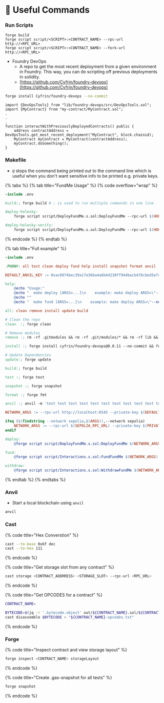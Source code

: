 # 🤝 Useful Commands

### Run Scripts

```
forge build
forge script script/<SCRIPT>:<CONTRACT_NAME> --rpc-url http://<RPC_URL>
forge script script/<SCRIPT>:<CONTRACT_NAME> --fork-url http://<RPC_URL>
```

* Foundry DevOps
  * A repo to get the most recent deployment from a given environment in Foundry. This way, you can do scripting off previous deployments in solidity.
  * [https://github.com/Cyfrin/foundry-devops](https://github.com/Cyfrin/foundry-devops)

```bash
forge install Cyfrin/foundry-devops --no-commit
```

```solidity
import {DevOpsTools} from "lib/foundry-devops/src/DevOpsTools.sol";
import {MyContract} from "my-contract/MyContract.sol";
.
.
.
function interactWithPreviouslyDeployedContracts() public {
    address contractAddress = DevOpsTools.get_most_recent_deployment("MyContract", block.chainid);
    MyContract myContract = MyContract(contractAddress);
    myContract.doSomething();
}
```

### Makefile

* `@` stops the command being printed out to the command line which is useful when you don't want sensitive info to be printed e.g. private keys.

{% tabs %}
{% tab title="FundMe Usage" %}
{% code overflow="wrap" %}
```makefile
-include .env

build:; forge build # ; is used to run multiple commands in one line

deploy-holesky:
	forge script script/DeployFundMe.s.sol:DeployFundMe --rpc-url $(HOLESKY_RPC_URL) --private-key $(HOLESKY_PRIVATE_KEY) --broadcast -vvvv

deploy-holesky-verify:
	forge script script/DeployFundMe.s.sol:DeployFundMe --rpc-url $(HOLESKY_RPC_URL) --private-key $(HOLESKY_PRIVATE_KEY) --broadcast --verify --etherscan-api-key $(ETHERSCAN_API_KEY) -vvvv
```
{% endcode %}
{% endtab %}

{% tab title="Full example" %}
```makefile
-include .env

.PHONY: all test clean deploy fund help install snapshot format anvil 

DEFAULT_ANVIL_KEY := 0xac0974bec39a17e36ba4a6b4d238ff944bacb478cbed5efcae784d7bf4f2ff80

help:
	@echo "Usage:"
	@echo "  make deploy [ARGS=...]\n    example: make deploy ARGS=\"--network sepolia\""
	@echo ""
	@echo "  make fund [ARGS=...]\n    example: make deploy ARGS=\"--network sepolia\""

all: clean remove install update build

# Clean the repo
clean  :; forge clean

# Remove modules
remove :; rm -rf .gitmodules && rm -rf .git/modules/* && rm -rf lib && touch .gitmodules && git add . && git commit -m "modules"

install :; forge install cyfrin/foundry-devops@0.0.11 --no-commit && forge install smartcontractkit/chainlink-brownie-contracts@0.6.1 --no-commit && forge install foundry-rs/forge-std@v1.5.3 --no-commit

# Update Dependencies
update:; forge update

build:; forge build

test :; forge test 

snapshot :; forge snapshot

format :; forge fmt

anvil :; anvil -m 'test test test test test test test test test test test junk' --steps-tracing --block-time 1

NETWORK_ARGS := --rpc-url http://localhost:8545 --private-key $(DEFAULT_ANVIL_KEY) --broadcast

ifeq ($(findstring --network sepolia,$(ARGS)),--network sepolia)
	NETWORK_ARGS := --rpc-url $(SEPOLIA_RPC_URL) --private-key $(PRIVATE_KEY) --broadcast --verify --etherscan-api-key $(ETHERSCAN_API_KEY) -vvvv
endif

deploy:
	@forge script script/DeployFundMe.s.sol:DeployFundMe $(NETWORK_ARGS)

fund:
	@forge script script/Interactions.s.sol:FundFundMe $(NETWORK_ARGS)

withdraw:
	@forge script script/Interactions.s.sol:WithdrawFundMe $(NETWORK_ARGS)
```
{% endtab %}
{% endtabs %}

### Anvil

* Start a local blockchain using `anvil`

```bash
anvil
```

### Cast

{% code title="Hex Converstion" %}
```bash
cast --to-base 0x6f dec
cast --to-hex 111
```
{% endcode %}

{% code title="Get storage slot from any contract" %}
```bash
cast storage <CONTRACT_ADDRRESS> <STORAGE_SLOT> --rpc-url <RPC_URL>
```
{% endcode %}

{% code title="Get OPCODES for a contract" %}
```bash
CONTRACT_NAME=

BYTECODE=$(jq -r '.bytecode.object' out/${CONTRACT_NAME}.sol/${CONTRACT_NAME}.json)
cast disassemble $BYTECODE > "${CONTRACT_NAME}-opcodes.txt"
```
{% endcode %}

### Forge

{% code title="Inspect contract and view storage layout" %}
```bash
forge inspect <CONTRACT_NAME> storageLayout
```
{% endcode %}

{% code title="Create .gas-snapshot for all tests" %}
```bash
forge snapshot
```
{% endcode %}
